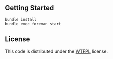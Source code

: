 
## Getting Started

    bundle install
    bundle exec foreman start

## License

This code is distributed under the [WTFPL](http://en.wikipedia.org/wiki/WTFPL) license.
